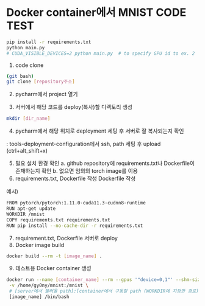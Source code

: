 # Docker container에서 MNIST CODE TEST

```bash
pip install -r requirements.txt
python main.py
# CUDA_VISIBLE_DEVICES=2 python main.py  # to specify GPU id to ex. 2
```
1. code clone
```bash
(git bash)
git clone [repository주소]
```
2. pycharm에서 project 열기

3. 서버에서 해당 코드를 deploy(복사)할 디렉토리 생성
```bash
mkdir [dir_name]
```
4. pycharm에서 해당 위치로 deployment 세팅 후 서버로 잘 복사되는지 확인

: tools-deployment-configuration에서 ssh, path 세팅 후 upload (ctrl+alt_shift+x)

5. 필요 설치 환경 확인
a. github repository에 requirements.txt나 Dockerfile이 존재하는지 확인
b. 없으면 임의의 torch image를 이용
6. requirements.txt, Dockerfile 작성
Dockerfile 작성

예시)
```bash
FROM pytorch/pytorch:1.11.0-cuda11.3-cudnn8-runtime
RUN apt-get update
WORKDIR /mnist 
COPY requirements.txt requirements.txt
RUN pip install --no-cache-dir -r requirements.txt
```
7. requirement.txt, Dockerfile 서버로 deploy
8. Docker image build
```bash
docker build --rm -t [image_name] .
```
9. 테스트용 Docker container 생성
```bash
docker run --name [container_name] --rm --gpus '"device=0,1"' --shm-size 8G -it \
 -v /home/gy0ny/mnist:/mnist \
 # [server에서 불러올 path]:[container에서 구동할 path (WORKDIR에 지정한 경로)] 
 [image_name] /bin/bash
```
